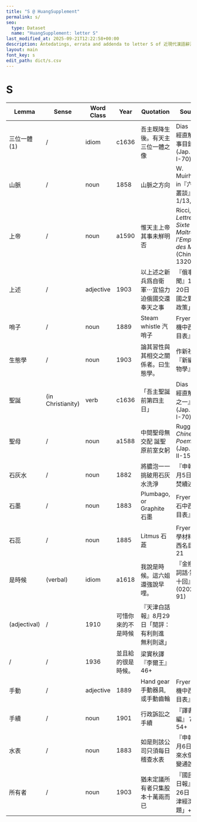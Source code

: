 ```yaml
---
title: "S @ HuangSupplement"
permalink: s/
seo:
  type: Dataset
  name: "HuangSupplement: letter S"
last_modified_at: 2025-09-21T12:22:58+00:00
description: Antedatings, errata and addenda to letter S of 近現代漢語辭源
layout: main
font_key: s
edit_path: dict/s.csv
---
```

# S

<!-- Anything not in the table must be before this comment. -->

Lemma|Sense|Word Class|Year|Quotation|Source|Note|
---|---|---|---|---|---|---|
三位一體(1)|/|idiom|c1636|吾主既降生後。有天主三位一體之像|Dias『聖經直解·雜事目錄』8 (Jap. Sin. I-70)||
山脈|/|noun|1858|山脈之方向|W. Muirhead in『六合叢談』1/13, 9||
上帝|/|noun|a1590|惟天主上帝其事未觧明否|Ricci, _Lettre de Sixte V au Maître de l'Empire des Ming_ (Chinois 1320)||
上述|/|adjective|1903|以上述之新兵爲自衛軍⋯宜協力迫俄國交還奉天之事|『俄事警聞』12月20日「清國之對俄政策」|from Japanese: 1895 (CHJ); [stylistics](https://t18d.github.io/HuangSupplement/style/#:~:text=上述)|
哨子|/|noun|1889|Steam whistle 汽哨子|Fryer『汽機中西名目表』49||
生態學|/|noun|1903|論其習性與其相交之關係者。曰生態學。|作新社『新編動物學』3||
聖誕|(in Christianity)|verb|c1636|「吾主聖誕前第四主日」|Dias『聖經直解·卷之一』9 (Jap. Sin. I-70)||
聖母|/|noun|a1588|中間聖母無交配 誕聖原前室女躬|Ruggieri, _Chinese Poems_, 6 (Jap. Sin. II-159)||
石灰水|/|noun|1882|將膿泡一一挑破用石灰水洗淨|『申報』5月5日「火焚續述」||
石墨|/|noun|1883|Plumbago, or Graphite 石墨|Fryer『金石中西名目表』26||
石蕊|/|noun|1885|Litmus 石蕋|Fryer『化學材料中西名目表』21||
是時候|(verbal)|idiom|a1618|我說是時候。這六姐還強說早哩。|『金瓶梅詞話·第三十回』7 (020272–91)||
|(adjectival)|/|1910|可惜你來的不是時候|『天津白話報』8月29日「閒評：有利則進 無利則退」||
|/|/|1936|並且給的很是時候。|梁實秋譯『李爾王』46+||
手動|/|adjective|1889|Hand gear 手動器具, 或手動齒輪|Fryer『汽機中西名目表』26||
手續|/|noun|1901|行政訴訟之手續|『譯書彙編』７, 54+||
水表|/|noun|1883|如是則該公司只須每日稽查水表|『申報』8月6日「自來水價宜變通說」||
所有者|/|noun|1903|猶未定議所有者只集股本十萬兩而已|『國民日日報』8月26日「天津經濟問題」+||
